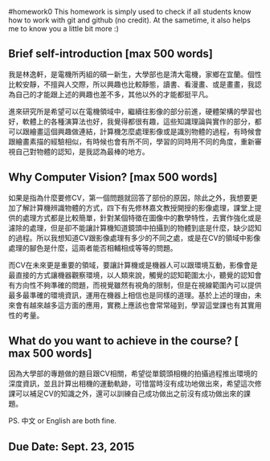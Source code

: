 #homework0
This homework is simply used to check if all students know how to work with git and github (no credit).
At the sametime, it also helps me to know you a little bit more :)

## Brief self-introduction [max 500 words]

我是林逸軒，是電機所丙組的碩一新生，大學部也是清大電機，家鄉在宜蘭。個性比較安靜，不擅與人交際，所以興趣也比較靜態，讀書、看漫畫、或是畫畫，我認為自己的才能跟上述的興趣也差不多，其他以外的才能都挺平凡。

進來研究所是希望可以在電機領域中，繼續往影像的部分前進，硬體架構的學習也好，軟體上的各種演算法也好，我覺得都很有趣，這些知識理論與實作的部分，都可以跟繪畫這個興趣做連結，計算機怎麼處理影像或是識別物體的過程，有時候會跟繪畫素描的經驗相似，有時候也會有所不同，學習的同時用不同的角度，重新審視自己對物體的認知，是我認為最棒的地方。

## Why Computer Vision? [max 500 words]

如果是指為什麼要修CV，第一個問題就回答了部份的原因，除此之外，我想要更加了解計算機辨識物體的方式，四下有先修林嘉文教授開授的影像處理，課堂上提供的處理方式都是比較簡單，針對某個特徵在圖像中的數學特性，去實作強化或是濾除的處理，但是卻不能讓計算機知道鏡頭中拍攝到的物體到底是什麼，缺少認知的過程。所以我想知道CV跟影像處理有多少的不同之處，或是在CV的領域中影像處理的腳色是什麼，這兩者能否相輔相成等等的問題。

而CV在未來更是重要的領域，要讓計算機或是機器人可以跟環境互動，影像會是最直接的方式讓機器觀察環境，以人類來說，觸覺的認知範圍太小，聽覺的認知會有方向性不夠準確的問題，而視覺雖然有視角的限制，但是在視線範圍內可以提供最多最準確的環境資訊，運用在機器上相信也是同樣的道理。基於上述的理由，未來會有越來越多這方面的應用，實務上應該也會常常碰到，學習這堂課也有其實用性的考量。

## What do you want to achieve in the course? [ max 500 words]

因為大學部的專題做的題目跟CV相關，希望從單鏡頭相機的拍攝過程推出環境的深度資訊，並且計算出相機的運動軌跡，可惜當時沒有成功地做出來，希望這次修課可以補足CV的知識之外，還可以訓練自己成功做出之前沒有成功做出來的課題。

PS. 中文 or English are both fine.

## Due Date: Sept. 23, 2015
